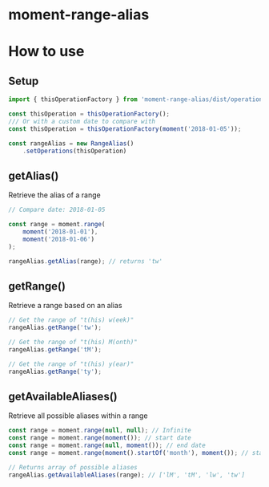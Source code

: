 # moment-range-alias


# How to use

## Setup

```js
import { thisOperationFactory } from 'moment-range-alias/dist/operations';

const thisOperation = thisOperationFactory();
/// Or with a custom date to compare with
const thisOperation = thisOperationFactory(moment('2018-01-05'));

const rangeAlias = new RangeAlias()
    .setOperations(thisOperation)
```

## getAlias()

Retrieve the alias of a range

```js
// Compare date: 2018-01-05

const range = moment.range(
    moment('2018-01-01'),
    moment('2018-01-06')
);

rangeAlias.getAlias(range); // returns 'tw'
```

## getRange()

Retrieve a range based on an alias

```js
// Get the range of "t(his) w(eek)"
rangeAlias.getRange('tw');

// Get the range of "t(his) M(onth)"
rangeAlias.getRange('tM');

// Get the range of "t(his) y(ear)"
rangeAlias.getRange('ty');
```


## getAvailableAliases()

Retrieve all possible aliases within a range

```js
const range = moment.range(null, null); // Infinite
const range = moment.range(moment()); // start date
const range = moment.range(null, moment()); // end date
const range = moment.range(moment().startOf('month'), moment()); // start + end date

// Returns array of possible aliases
rangeAlias.getAvailableAliases(range); // ['lM', 'tM', 'lw', 'tw']
```
